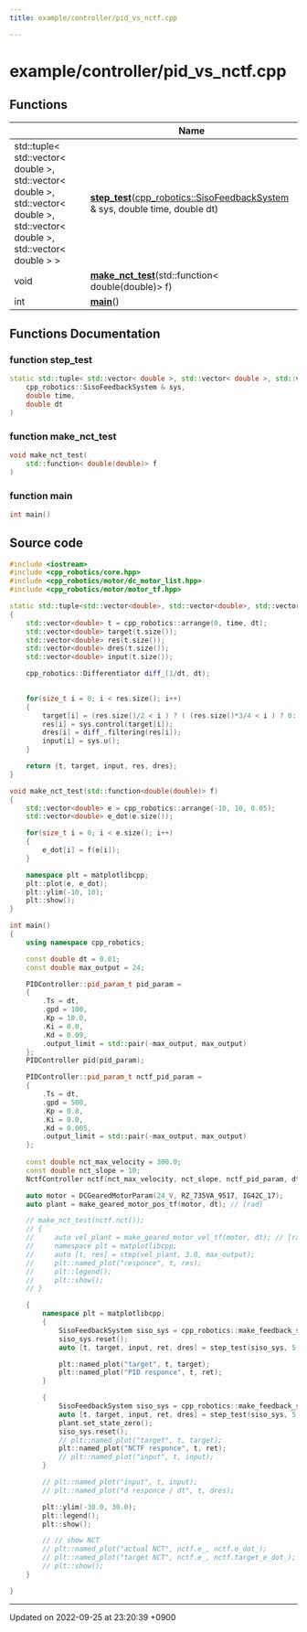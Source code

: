```yaml
---
title: example/controller/pid_vs_nctf.cpp

---
```


# example/controller/pid_vs_nctf.cpp



## Functions

|                | Name           |
| -------------- | -------------- |
| std::tuple< std::vector< double >, std::vector< double >, std::vector< double >, std::vector< double >, std::vector< double > > | **[step_test](/cpp_robotics/doxybook/Files/pid__vs__nctf_8cpp/#function-step-test)**([cpp_robotics::SisoFeedbackSystem](/cpp_robotics/doxybook/Classes/classcpp__robotics_1_1SisoFeedbackSystem/) & sys, double time, double dt) |
| void | **[make_nct_test](/cpp_robotics/doxybook/Files/pid__vs__nctf_8cpp/#function-make-nct-test)**(std::function< double(double)> f) |
| int | **[main](/cpp_robotics/doxybook/Files/pid__vs__nctf_8cpp/#function-main)**() |


## Functions Documentation

### function step_test

```cpp
static std::tuple< std::vector< double >, std::vector< double >, std::vector< double >, std::vector< double >, std::vector< double > > step_test(
    cpp_robotics::SisoFeedbackSystem & sys,
    double time,
    double dt
)
```


### function make_nct_test

```cpp
void make_nct_test(
    std::function< double(double)> f
)
```


### function main

```cpp
int main()
```




## Source code

```cpp
#include <iostream>
#include <cpp_robotics/core.hpp>
#include <cpp_robotics/motor/dc_motor_list.hpp>
#include <cpp_robotics/motor/motor_tf.hpp>

static std::tuple<std::vector<double>, std::vector<double>, std::vector<double>, std::vector<double>, std::vector<double>> step_test(cpp_robotics::SisoFeedbackSystem &sys, double time, double dt)
{
    std::vector<double> t = cpp_robotics::arrange(0, time, dt);
    std::vector<double> target(t.size());
    std::vector<double> res(t.size());
    std::vector<double> dres(t.size());
    std::vector<double> input(t.size());

    cpp_robotics::Differentiator diff_(1/dt, dt);
    

    for(size_t i = 0; i < res.size(); i++)
    {
        target[i] = (res.size()/2 < i ) ? ( (res.size()*3/4 < i ) ? 0: 20 ) : 20*std::cos(i*0.03); // : 1.0;
        res[i] = sys.control(target[i]);
        dres[i] = diff_.filtering(res[i]);
        input[i] = sys.u();
    }

    return {t, target, input, res, dres};
}

void make_nct_test(std::function<double(double)> f)
{
    std::vector<double> e = cpp_robotics::arrange(-10, 10, 0.05);
    std::vector<double> e_dot(e.size());

    for(size_t i = 0; i < e.size(); i++)
    {
        e_dot[i] = f(e[i]);
    }

    namespace plt = matplotlibcpp;
    plt::plot(e, e_dot);
    plt::ylim(-10, 10);
    plt::show();
}

int main()
{
    using namespace cpp_robotics;

    const double dt = 0.01;
    const double max_output = 24;

    PIDController::pid_param_t pid_param = 
    {
        .Ts = dt,
        .gpd = 100,
        .Kp = 10.0,
        .Ki = 0.0,
        .Kd = 0.09,
        .output_limit = std::pair(-max_output, max_output)
    };
    PIDController pid(pid_param);

    PIDController::pid_param_t nctf_pid_param = 
    {
        .Ts = dt,
        .gpd = 500,
        .Kp = 0.8,
        .Ki = 0.0,
        .Kd = 0.005,
        .output_limit = std::pair(-max_output, max_output)
    };
    
    const double nct_max_velocity = 300.0;
    const double nct_slope = 10;
    NctfController nctf(nct_max_velocity, nct_slope, nctf_pid_param, dt);

    auto motor = DCGearedMotorParam(24_V, RZ_735VA_9517, IG42C_17);
    auto plant = make_geared_motor_pos_tf(motor, dt); // [rad]

    // make_nct_test(nctf.nct());
    // {
    //     auto vel_plant = make_geared_motor_vel_tf(motor, dt); // [rad]
    //     namespace plt = matplotlibcpp;
    //     auto [t, res] = step(vel_plant, 3.0, max_output);
    //     plt::named_plot("responce", t, res);
    //     plt::legend();
    //     plt::show();
    // }

    {
        namespace plt = matplotlibcpp;
        {
            SisoFeedbackSystem siso_sys = cpp_robotics::make_feedback_system(pid, plant);
            siso_sys.reset();
            auto [t, target, input, ret, dres] = step_test(siso_sys, 5.0, dt);

            plt::named_plot("target", t, target);
            plt::named_plot("PID responce", t, ret);
        }

        {
            SisoFeedbackSystem siso_sys = cpp_robotics::make_feedback_system(nctf, plant);
            auto [t, target, input, ret, dres] = step_test(siso_sys, 5.0, dt);
            plant.set_state_zero();
            siso_sys.reset();
            // plt::named_plot("target", t, target);
            plt::named_plot("NCTF responce", t, ret);
            // plt::named_plot("input", t, input);
        }

        // plt::named_plot("input", t, input);
        // plt::named_plot("d responce / dt", t, dres);

        plt::ylim(-30.0, 30.0);
        plt::legend();
        plt::show();

        // // show NCT
        // plt::named_plot("actual NCT", nctf.e_, nctf.e_dot_);
        // plt::named_plot("target NCT", nctf.e_, nctf.target_e_dot_);
        // plt::show();
    }

}
```


-------------------------------

Updated on 2022-09-25 at 23:20:39 +0900
